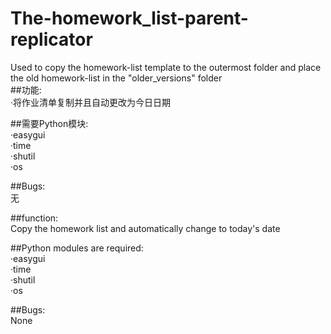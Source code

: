 # The-homework_list-parent-replicator
Used to copy the homework-list template to the outermost folder and place the old homework-list in the "older_versions" folder  
##功能:  
·将作业清单复制并且自动更改为今日日期

##需要Python模块:  
·easygui  
·time  
·shutil  
·os  

##Bugs:  
无  

##function:  
Copy the homework list and automatically change to today's date  

##Python modules are required:  
·easygui  
·time  
·shutil  
·os  

##Bugs:  
None  
